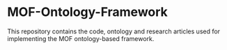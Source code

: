 # MOF-Ontology-Framework
This repository contains the code, ontology and research articles used for implementing the MOF ontology-based framework.
